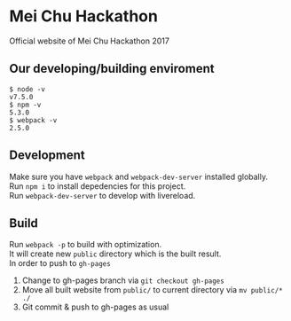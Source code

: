 # Mei Chu Hackathon

Official website of Mei Chu Hackathon 2017

## Our developing/building enviroment
```
$ node -v
v7.5.0
$ npm -v
5.3.0
$ webpack -v
2.5.0
```

## Development
Make sure you have `webpack` and `webpack-dev-server` installed globally.   
Run `npm i` to install depedencies for this project.  
Run `webpack-dev-server` to develop with livereload.

## Build
Run `webpack -p` to build with optimization.  
It will create new `public` directory which is the built result.  
In order to push to `gh-pages`
1. Change to gh-pages branch via `git checkout gh-pages`
2. Move all built website from `public/` to current directory via `mv public/* ./`
3. Git commit & push to gh-pages as usual
